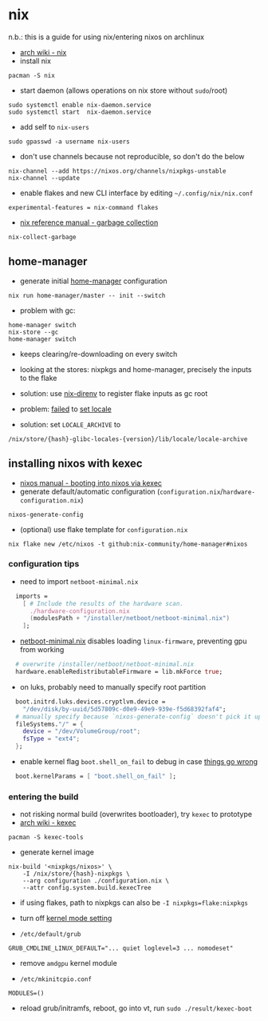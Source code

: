 # nix

n.b.: this is a guide for using nix/entering nixos on archlinux

- [arch wiki - nix](https://wiki.archlinux.org/title/Nix)
- install nix

```shell
pacman -S nix
```

- start daemon (allows operations on nix store without `sudo`/root)

```shell
sudo systemctl enable nix-daemon.service
sudo systemctl start  nix-daemon.service
```

- add self to `nix-users`

```shell
sudo gpasswd -a username nix-users
```

- don't use channels because not reproducible, so don't do the below

```shell
nix-channel --add https://nixos.org/channels/nixpkgs-unstable
nix-channel --update
```

- enable flakes and new CLI interface by editing `~/.config/nix/nix.conf`

```text
experimental-features = nix-command flakes
```

- [nix reference manual - garbage collection](https://nixos.org/manual/nix/stable/package-management/garbage-collection.html)

```shell
nix-collect-garbage
```

## home-manager

- generate initial
  [home-manager](https://nix-community.github.io/home-manager/) configuration

```shell
nix run home-manager/master -- init --switch
```

- problem with gc:

```shell
home-manager switch
nix-store --gc
home-manager switch
```

- keeps clearing/re-downloading on every switch
- looking at the stores: nixpkgs and
  home-manager, precisely the inputs to the flake
- solution: use [nix-direnv](https://github.com/nix-community/nix-direnv)
  to register flake inputs as gc root

- problem: [failed](https://github.com/nix-community/home-manager/issues/354)
  to [set locale](https://github.com/NixOS/nixpkgs/issues/38991)
- solution: set `LOCALE_ARCHIVE` to

```shell
/nix/store/{hash}-glibc-locales-{version}/lib/locale/locale-archive
```

## installing nixos with kexec

- [nixos manual - booting into nixos via kexec](https://nixos.org/manual/nixos/stable/index.html#sec-booting-via-kexec)
- generate default/automatic configuration
  (`configuration.nix`/`hardware-configuration.nix`)

```shell
nixos-generate-config
```

- (optional) use flake template for `configuration.nix`

```shell
nix flake new /etc/nixos -t github:nix-community/home-manager#nixos
```

### configuration tips

- need to import `netboot-minimal.nix`

```nix
  imports =
    [ # Include the results of the hardware scan.
      ./hardware-configuration.nix
      (modulesPath + "/installer/netboot/netboot-minimal.nix")
    ];
```

- [netboot-minimal.nix](https://github.com/NixOS/nixpkgs/blob/master/nixos/modules/installer/netboot/netboot-minimal.nix)
  disables loading `linux-firmware`, preventing gpu from working

```nix
  # overwrite /installer/netboot/netboot-minimal.nix
  hardware.enableRedistributableFirmware = lib.mkForce true;
```

- on luks, probably need to manually specify root partition

```nix
  boot.initrd.luks.devices.cryptlvm.device =
    "/dev/disk/by-uuid/5d57809c-d0e9-49e9-939e-f5d68392faf4";
  # manually specify because `nixos-generate-config` doesn't pick it up
  fileSystems."/" = {
    device = "/dev/VolumeGroup/root";
    fsType = "ext4";
  };
```

- enable kernel flag `boot.shell_on_fail` to debug in case
  [things go wrong](https://discourse.nixos.org/t/26516)

```nix
  boot.kernelParams = [ "boot.shell_on_fail" ];
```

### entering the build

- not risking normal build (overwrites bootloader), try `kexec` to prototype
- [arch wiki - kexec](https://wiki.archlinux.org/title/Kexec)

```shell
pacman -S kexec-tools
```

- generate kernel image

```shell
nix-build '<nixpkgs/nixos>' \
    -I /nix/store/{hash}-nixpkgs \
    --arg configuration ./configuration.nix \
    --attr config.system.build.kexecTree
```

- if using flakes, path to nixpkgs can also be `-I nixpkgs=flake:nixpkgs`

- turn off [kernel mode setting](https://wiki.archlinux.org/title/Kernel_mode_setting)
- `/etc/default/grub`

```text
GRUB_CMDLINE_LINUX_DEFAULT="... quiet loglevel=3 ... nomodeset"
```

- remove `amdgpu` kernel module

- `/etc/mkinitcpio.conf`

```text
MODULES=()
```

- reload grub/initramfs, reboot, go into vt, run `sudo ./result/kexec-boot`
